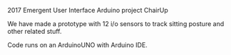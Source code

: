 2017 Emergent User Interface Arduino project ChairUp

We have made a prototype with 12 i/o sensors to track sitting posture and other related stuff. 

Code runs on an ArduinoUNO with Arduino IDE.
